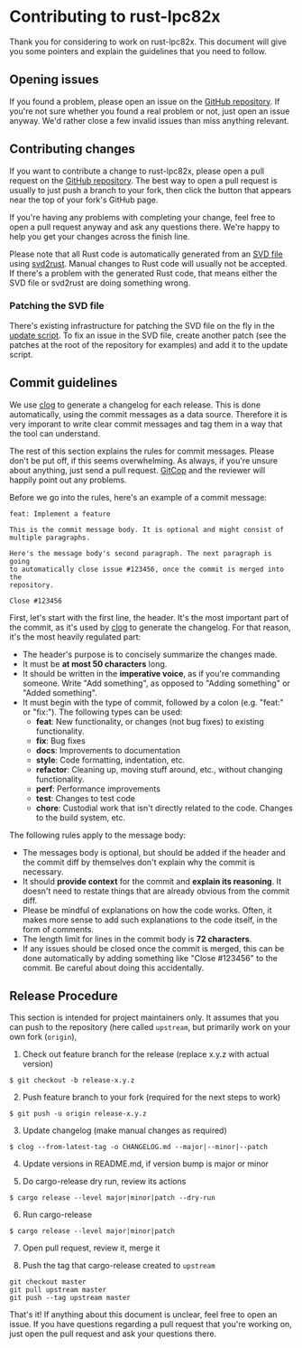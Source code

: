 # Contributing to rust-lpc82x

Thank you for considering to work on rust-lpc82x. This document will give you some pointers and explain the guidelines that you need to follow.

## Opening issues

If you found a problem, please open an issue on the [GitHub repository]. If you're not sure whether you found a real problem or not, just open an issue anyway. We'd rather close a few invalid issues than miss anything relevant.

## Contributing changes

If you want to contribute a change to rust-lpc82x, please open a pull request on the [GitHub repository]. The best way to open a pull request is usually to just push a branch to your fork, then click the button that appears near the top of your fork's GitHub page.

If you're having any problems with completing your change, feel free to open a pull request anyway and ask any questions there. We're happy to help you get your changes across the finish line.

Please note that all Rust code is automatically generated from an [SVD file] using [svd2rust]. Manual changes to Rust code will usually not be accepted. If there's a problem with the generated Rust code, that means either the SVD file or svd2rust are doing something wrong.

### Patching the SVD file

There's existing infrastructure for patching the SVD file on the fly in the [update script]. To fix an issue in the SVD file, create another patch (see the patches at the root of the repository for examples) and add it to the update script.

## Commit guidelines

We use [clog] to generate a changelog for each release. This is done automatically, using the commit messages as a data source. Therefore it is very imporant to write clear commit messages and tag them in a way that the tool can understand.

The rest of this section explains the rules for commit messages. Please don't be put off, if this seems overwhelming. As always, if you're unsure about anything, just send a pull request. [GitCop] and the reviewer will happily point out any problems.

Before we go into the rules, here's an example of a commit message:
```
feat: Implement a feature

This is the commit message body. It is optional and might consist of
multiple paragraphs.

Here's the message body's second paragraph. The next paragraph is going
to automatically close issue #123456, once the commit is merged into the
repository.

Close #123456
```

First, let's start with the first line, the header. It's the most important part of the commit, as it's used by [clog] to generate the changelog. For that reason, it's the most heavily regulated part:
- The header's purpose is to concisely summarize the changes made.
- It must be **at most 50 characters** long.
- It should be written in the **imperative voice**, as if you're commanding someone. Write "Add something", as opposed to "Adding something" or "Added something".
- It must begin with the type of commit, followed by a colon (e.g. "feat:" or "fix:"). The following types can be used:
  - **feat**: New functionality, or changes (not bug fixes) to existing functionality.
  - **fix**: Bug fixes
  - **docs**: Improvements to documentation
  - **style**: Code formatting, indentation, etc.
  - **refactor**: Cleaning up, moving stuff around, etc., without changing functionality.
  - **perf**: Performance improvements
  - **test**: Changes to test code
  - **chore**: Custodial work that isn't directly related to the code. Changes to the build system, etc.

The following rules apply to the message body:
- The messages body is optional, but should be added if the header and the commit diff by themselves don't explain why the commit is necessary.
- It should **provide context** for the commit and **explain its reasoning**. It doesn't need to restate things that are already obvious from the commit diff.
- Please be mindful of explanations on how the code works. Often, it makes more sense to add such explanations to the code itself, in the form of comments.
- The length limit for lines in the commit body is **72 characters**.
- If any issues should be closed once the commit is merged, this can be done automatically by adding something like "Close #123456" to the commit. Be careful about doing this accidentally.

## Release Procedure

This section is intended for project maintainers only. It assumes that you can push to the repository (here called `upstream`, but primarily work on your own fork (`origin`),

1. Check out feature branch for the release (replace x.y.z with actual version)
```
$ git checkout -b release-x.y.z
```

2. Push feature branch to your fork (required for the next steps to work)
```
$ git push -u origin release-x.y.z
```

3. Update changelog (make manual changes as required)
```
$ clog --from-latest-tag -o CHANGELOG.md --major|--minor|--patch
```

4. Update versions in README.md, if version bump is major or minor

5. Do cargo-release dry run, review its actions
```
$ cargo release --level major|minor|patch --dry-run
```

6. Run cargo-release
```
$ cargo release --level major|minor|patch
```

7. Open pull request, review it, merge it

8. Push the tag that cargo-release created to `upstream`
```
git checkout master
git pull upstream master
git push --tag upstream master
```


That's it! If anything about this document is unclear, feel free to open an issue. If you have questions regarding a pull request that you're working on, just open the pull request and ask your questions there.

[GitHub repository]: https://github.com/braun-robotics/rust-lpc82x
[SVD file]: http://ds.arm.com/media/resources/db/chip/nxp/lpc824m201jdh20/LPC82x.svd
[svd2rust]: https://crates.io/crates/svd2rust
[update script]: https://github.com/braun-robotics/rust-lpc82x/blob/master/scripts/update
[clog]: https://crates.io/crates/clog-cli
[GitCop]: https://gitcop.com/
